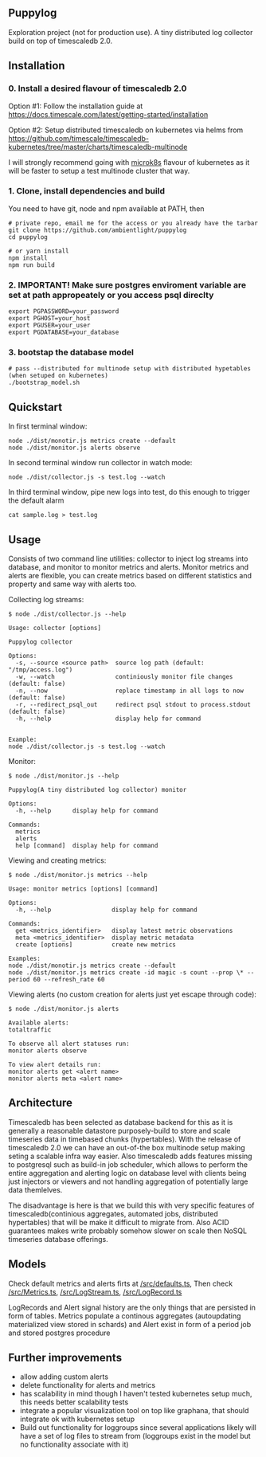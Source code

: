 ## Puppylog

Exploration project (not for production use). A tiny distributed log collector build on top of timescaledb 2.0. 

## Installation

### 0. Install a desired flavour of timescaledb 2.0

Option #1: Follow the installation guide at https://docs.timescale.com/latest/getting-started/installation

Option #2: Setup distributed timescaledb on kubernetes via helms from https://github.com/timescale/timescaledb-kubernetes/tree/master/charts/timescaledb-multinode

I will strongly recommend going with [microk8s](https://microk8s.io/) flavour of kubernetes as it will be faster to setup a test multinode cluster that way.

### 1. Clone, install dependencies and build

You need to have git, node and npm available at PATH, then

```
# private repo, email me for the access or you already have the tarbar
git clone https://github.com/ambientlight/puppylog
cd puppylog

# or yarn install
npm install
npm run build
```

### 2. IMPORTANT! Make sure postgres enviroment variable are set at path appropeately or you access psql direclty

```
export PGPASSWORD=your_password
export PGHOST=your_host
export PGUSER=your_user
export PGDATABASE=your_database
```

### 3. bootstap the database model

```
# pass --distributed for multinode setup with distributed hypetables (when setuped on kubernetes)
./bootstrap_model.sh
```

## Quickstart

In first terminal window:
```
node ./dist/monotir.js metrics create --default
node ./dist/monitor.js alerts observe
```

In second terminal window run collector in watch mode:
```
node ./dist/collector.js -s test.log --watch
```

In third terminal window, pipe new logs into test, do this enough to trigger the default alarm
```
cat sample.log > test.log
```

## Usage

Consists of two command line utilities: collector to inject log streams into database, and monitor to monitor metrics and alerts. Monitor metrics and alerts are flexible, you can create metrics based on different statistics and property and same way with alerts too.

Collecting log streams:

```
$ node ./dist/collector.js --help

Usage: collector [options]

Puppylog collector

Options:
  -s, --source <source path>  source log path (default: "/tmp/access.log")
  -w, --watch                 continiously monitor file changes (default: false)
  -n, --now                   replace timestamp in all logs to now (default: false)
  -r, --redirect_psql_out     redirect psql stdout to process.stdout (default: false)
  -h, --help                  display help for command


Example:
node ./dist/collector.js -s test.log --watch
```

Monitor:
```
$ node ./dist/monitor.js --help

Puppylog(A tiny distributed log collector) monitor

Options:
  -h, --help      display help for command

Commands:
  metrics
  alerts
  help [command]  display help for command

```

Viewing and creating metrics: 
```
$ node ./dist/monitor.js metrics --help

Usage: monitor metrics [options] [command]

Options:
  -h, --help                 display help for command

Commands:
  get <metrics_identifier>   display latest metric observations
  meta <metrics_identifier>  display metric metadata
  create [options]           create new metrics

Examples:
node ./dist/monotir.js metrics create --default
node ./dist/monitor.js metrics create -id magic -s count --prop \* --period 60 --refresh_rate 60
```

Viewing alerts (no custom creation for alerts just yet escape through code):
```
$ node ./dist/monitor.js alerts

Available alerts:
totaltraffic

To observe all alert statuses run:
monitor alerts observe

To view alert details run:
monitor alerts get <alert name>
monitor alerts meta <alert name>
```

## Architecture

Timescaledb has been selected as database backend for this as it is generally a reasonable datastore purposely-build to store and scale timeseries data in timebased chunks (hypertables). With the release of timescaledb 2.0 we can have an out-of-the box multinode setup making seting a scalable infra way easier.
Also timescaledb adds features missing to postgresql such as build-in job scheduler, which allows to perform the entire aggregation and alerting logic on database level with clients being just injectors or viewers and not handling aggregation of potentially large data themlelves.

The disadvantage is here is that we build this with very specific features of timescaledb(continious aggregates, automated jobs, distributed hypertables) that will be make it difficult to migrate from. Also ACID guarantees makes write probably somehow slower on scale then NoSQL timeseries database offerings.

## Models

Check default metrics and alerts firts at [/src/defaults.ts](/src/defaults.ts), Then
check [/src/Metrics.ts](/src/Metrics.ts), [/src/LogStream.ts](/src/LogStream.ts), [/src/LogRecord.ts](/src/,LogRecord.ts)

LogRecords and Alert signal history are the only things that are persisted in form of tables. Metrics populate a continous aggregates (autoupdating materialized view stored in schards) and Alert exist in form of a period job and stored postgres procedure

## Further improvements
* allow adding custom alerts
* delete functionality for alerts and metrics
* has scalability in mind though I haven't tested kubernetes setup much, this needs better scalability tests
* integrate a popular visualization tool on top like graphana, that should integrate ok with kubernetes setup
* Build out functionality for loggroups since several applications likely will have a set of log files to stream from (loggroups exist in the model but no functionality associate with it)
